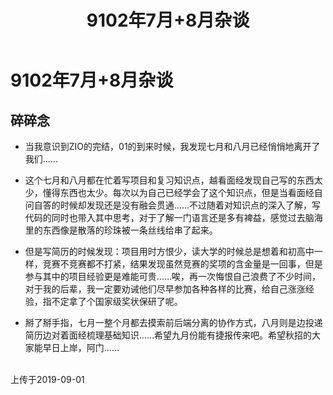﻿---
title: 9102年7月+8月杂谈
tags: 
      - 杂谈
---

9102年7月+8月杂谈
=================================

碎碎念
-------------------------

- 当我意识到ZIO的完结，01的到来时候，我发现七月和八月已经悄悄地离开了我们……<!--more-->

- 这个七月和八月都在忙着写项目和复习知识点，越看面经发现自己写的东西太少，懂得东西也太少。每次以为自己已经学会了这个知识点，但是当看面经自问自答的时候却发现还是没有融会贯通……不过随着对知识点的深入了解，写代码的同时也带入其中思考，对于了解一门语言还是多有裨益，感觉过去脑海里的东西像是散落的珍珠被一条丝线给串了起来。

- 但是写简历的时候发现：项目用时方恨少，读大学的时候总是想着和初高中一样，竞赛不竞赛都不打紧，结果发现虽然竞赛的奖项的含金量是一回事，但是参与其中的项目经验更是难能可贵……唉，再一次悔恨自己浪费了不少时间，对于我的后辈，我一定要劝诫他们尽早参加各种各样的比赛，给自己涨涨经验，指不定拿了个国家级奖状保研了呢。

- 掰了掰手指，七月一整个月都去摸索前后端分离的协作方式，八月则是边投递简历边对着面经梳理基础知识……希望九月份能有捷报传来吧。希望秋招的大家能早日上岸，阿门……

<br>
上传于2019-09-01

